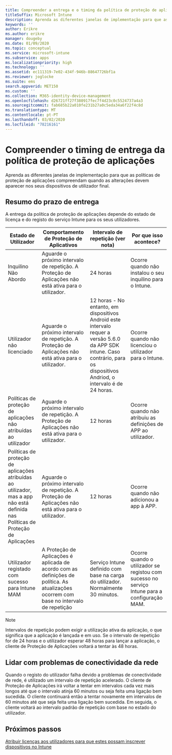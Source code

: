 ```yaml
---
title: Compreender a entrega e o timing da política de proteção de aplicações
titleSuffix: Microsoft Intune
description: Aprenda as diferentes janelas de implementação para que as políticas de proteção de aplicações compreendam quando as alterações devem aparecer nos seus dispositivos de utilizador final.
keywords: ''
author: Erikre
ms.author: erikre
manager: dougeby
ms.date: 01/09/2020
ms.topic: conceptual
ms.service: microsoft-intune
ms.subservice: apps
ms.localizationpriority: high
ms.technology: ''
ms.assetid: ec111319-7e02-434f-946b-88647726bf1a
ms.reviewer: joglocke
ms.suite: ems
search.appverid: MET150
ms.custom: ''
ms.collection: M365-identity-device-management
ms.openlocfilehash: d26721ff27f380917fec7f4d23c0c5524737a4a3
ms.sourcegitcommit: fab685b22a010fe231b27a0c5eda34a6f22f4c8d
ms.translationtype: MT
ms.contentlocale: pt-PT
ms.lasthandoff: 03/02/2020
ms.locfileid: "78216161"
---
```

# <a name="understand-app-protection-policy-delivery-timing"></a>Compreender o timing de entrega da política de proteção de aplicações

Aprenda as diferentes janelas de implementação para que as políticas de proteção de aplicações compreendam quando as alterações devem aparecer nos seus dispositivos de utilizador final.

## <a name="delivery-timing-summary"></a>Resumo do prazo de entrega

A entrega da política de proteção de aplicações depende do estado de licença e do registo do serviço Intune para os seus utilizadores.  

|    Estado de Utilizador    |    Comportamento de Proteção de Aplicativos     |    Intervalo de repetição (ver nota)    |    Por que isso acontece?    |
|-----------------------------------------------------|-------------------------------------------------------------------------------------------------|--------------------------------------------------------------------------------------|-----------------------------------------------------------------------------------------------------------|
|    Inquilino Não Abordo    |    Aguarde o próximo intervalo de repetição.  A Proteção de Aplicações não está ativa para o utilizador.    |    24 horas    |    Ocorre quando não instalou o seu inquilino para o Intune.    |
|    Utilizador não licenciado     |    Aguarde o próximo intervalo de repetição.  A Proteção de Aplicações não está ativa para o utilizador.     |    12 horas - No entanto, em dispositivos Android este intervalo requer a versão 5.6.0 da APP SDK intune. Caso contrário, para os dispositivos Andriod, o intervalo é de 24 horas.   |    Ocorre quando não licenciou o utilizador para o Intune.    |
|    Políticas de proteção de aplicações não atribuídas ao utilizador    |    Aguarde o próximo intervalo de repetição.  A Proteção de Aplicações não está ativa para o utilizador.    |    12 horas        |    Ocorre quando não atribuiu as definições de APP ao utilizador.    |
|    Políticas de proteção de aplicações atribuídas ao utilizador, mas a app não está definida nas Políticas de Proteção de Aplicações   |    Aguarde o próximo intervalo de repetição.  A Proteção de Aplicações não está ativa para o utilizador.    |    12 horas        |    Ocorre quando não adicionou a app à APP.    |
|    Utilizador registado com sucesso para Intune MAM    |    A Proteção de Aplicações é aplicada de acordo com as definições de política.    As atualizações ocorrem com base no intervalo de repetição    |    Serviço Intune definido com base na carga do utilizador.    Normalmente 30 minutos.     |    Ocorre quando o utilizador se registou com sucesso no serviço Intune para a configuração MAM.    |

> [!NOTE]
> Intervalos de repetição podem exigir a utilização ativa da aplicação, o que significa que a aplicação é lançada e em uso.  Se o intervalo de repetição for de 24 horas e o utilizador esperar 48 horas para lançar a aplicação, o cliente de Proteção de Aplicações voltará a tentar às 48 horas.

## <a name="handling-network-connectivity-issues"></a>Lidar com problemas de conectividade da rede

Quando o registo do utilizador falha devido a problemas de conectividade de rede, é utilizado um intervalo de repetição acelerado.  O cliente de Proteção de Aplicações irá voltar a tentar em intervalos cada vez mais longos até que o intervalo atinja 60 minutos ou seja feita uma ligação bem sucedida.  O cliente continuará então a tentar novamente em intervalos de 60 minutos até que seja feita uma ligação bem sucedida. Em seguida, o cliente voltará ao intervalo padrão de repetição com base no estado do utilizador.

## <a name="next-steps"></a>Próximos passos

[Atribuir licenças aos utilizadores para que estes possam inscrever dispositivos no Intune](../fundamentals/licenses-assign.md)

